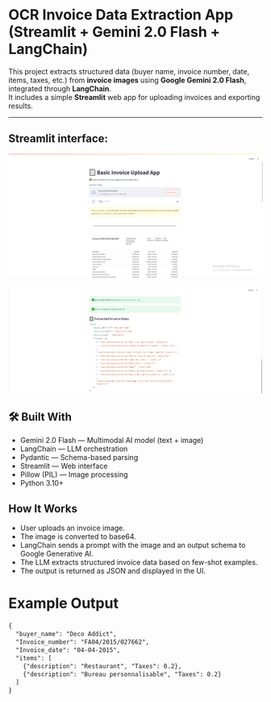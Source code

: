 
# OCR Invoice Data Extraction App (Streamlit + Gemini 2.0 Flash + LangChain)

This project extracts structured data (buyer name, invoice number, date, items, taxes, etc.) from **invoice images** using **Google Gemini 2.0 Flash**, integrated through **LangChain**.  
It includes a simple **Streamlit** web app for uploading invoices and exporting results.

---

## Streamlit interface:

![Invoice App Screenshot 1](invoice_1.png)

![Invoice App Screenshot 2](invoice_2.png)

## 🛠️ Built With

 - Gemini 2.0 Flash — Multimodal AI model (text + image)
 - LangChain — LLM orchestration
- Pydantic — Schema-based parsing
- Streamlit — Web interface
- Pillow (PIL) — Image processing
- Python 3.10+

##  How It Works
- User uploads an invoice image.
- The image is converted to base64.
- LangChain sends a prompt with the image and an output schema to Google Generative AI.
- The LLM extracts structured invoice data based on few-shot examples.
- The output is returned as JSON and displayed in the UI.


# Example Output
```
{
  "buyer_name": "Deco Addict",
  "Invoice_number": "FA04/2015/027662",
  "Invoice_date": "04-04-2015",
  "items": [
    {"description": "Restaurant", "Taxes": 0.2},
    {"description": "Bureau personnalisable", "Taxes": 0.2}
  ]
}
```
